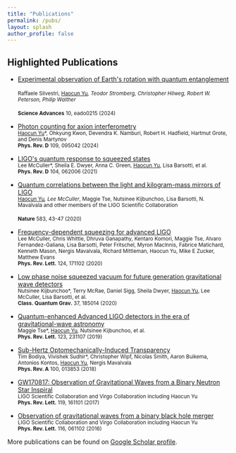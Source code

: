 ```yaml
---
title: "Publications"
permalink: /pubs/
layout: splash
author_profile: false
---
```


## Highlighted Publications
* [Experimental observation of Earth's rotation with quantum entanglement](https://www.science.org/doi/10.1126/sciadv.ado0215)  <br>  
  <small>Raffaele Silvestri, <ins>Haocun Yu</ins>*, Teodor Stromberg, Christopher Hilweg, Robert W. Peterson, Philip Walther*</small> <br>  
  <small>**Science Advances** 10, eado0215 (2024)</small>

* [Photon counting for axion interferometry](https://journals.aps.org/prd/abstract/10.1103/PhysRevD.109.095042)  <br> 
  <small><ins>Haocun Yu</ins>*, Ohkyung Kwon, Devendra K. Namburi, Robert H. Hadfield, Hartmut Grote, and Denis Martynov</small> <br> 
  <small>**Phys. Rev. D** 109, 095042 (2024)</small>

*  [LIGO's quantum response to squeezed states](https://journals.aps.org/prd/abstract/10.1103/PhysRevD.104.062006) <br> 
  <small>Lee McCuller*, Sheila E. Dwyer, Anna C. Green, <ins>Haocun Yu</ins>, Lisa Barsotti, et al.</small> <br> 
  <small>**Phys. Rev. D** 104, 062006 (2021)</small>

* [Quantum correlations between the light and kilogram-mass mirrors of LIGO](https://www.nature.com/articles/s41586-020-2420-8)  <br> 
  <small><ins>Haocun Yu</ins>*, Lee McCuller*, Maggie Tse, Nutsinee Kijbunchoo, Lisa Barsotti, N. Mavalvala and other members of the LIGO Scientific Collaboration</small>  <br>  
  <small>**Nature** 583, 43-47 (2020)</small>

* [Frequency-dependent squeezing for advanced LIGO](https://journals.aps.org/prl/abstract/10.1103/PhysRevLett.124.171102) <br>
  <small> Lee McCuller, Chris Whittle, Dhruva Ganapathy, Kentaro Komori, Maggie Tse, Alvaro Fernandez-Galiana, Lisa Barsotti, Peter Fritschel, Myron MacInnis, Fabrice Matichard, Kenneth Mason, Nergis Mavalvala, Richard Mittleman, Haocun Yu, Mike E Zucker, Matthew Evans</small>  <br> 
  <small>**Phys. Rev. Lett.** 124, 171102 (2020)</small>

* [Low phase noise squeezed vacuum for future generation gravitational wave detectors](https://iopscience.iop.org/article/10.1088/1361-6382/aba4bb) <br> 
  <small>Nutsinee Kijbunchoo*, Terry McRae, Daniel Sigg, Sheila Dwyer, <ins>Haocun Yu</ins>, Lee McCuller, Lisa Barsotti, et al.</small> <br> 
  <small>**Class. Quantum Grav.** 37, 185014 (2020)</small>

* [Quantum-enhanced Advanced LIGO detectors in the era of gravitational-wave astronomy](https://journals.aps.org/prl/abstract/10.1103/PhysRevLett.123.231107) <br> 
  <small>Maggie Tse*, <ins>Haocun Yu</ins>, Nutsinee Kijbunchoo, et al.</small> <br> 
  <small>**Phys. Rev. Lett.** 123, 231107 (2019)</small>

* [Sub-Hertz Optomechanically-Induced Transparency](https://journals.aps.org/pra/abstract/10.1103/PhysRevA.100.013853) <br> 
  <small>Tim Bodiya, Vivishek Sudhir*, Christopher Wipf, Nicolas Smith, Aaron Buikema, Antonios Kontos, <ins>Haocun Yu</ins>, Nergis Mavalvala</small> <br> 
  <small>**Phys. Rev. A** 100, 013853 (2018)</small>

* [GW170817: Observation of Gravitational Waves from a Binary Neutron Star Inspiral](https://journals.aps.org/prl/abstract/10.1103/PhysRevLett.119.161101) <br> 
  <small>LIGO Scientific Collaboration and Virgo Collaboration including Haocun Yu</small> <br> 
  <small>**Phys. Rev. Lett.** 119, 161101 (2017)</small>

* [Observation of gravitational waves from a binary black hole merger](https://journals.aps.org/prl/abstract/10.1103/PhysRevLett.116.061102) <br> 
  <small>LIGO Scientific Collaboration and Virgo Collaboration including Haocun Yu</small> <br> 
  <small>**Phys. Rev. Lett.** 116, 061102 (2016)</small>



<div class="wordwrap">More publications can be found on <a href="{{site.author.googlescholar}}">Google Scholar profile</a>.</div>

<!--
7.		B. P. Abbott, Haocun Yu, et al. (LSC and Virgo Collaboration*)
	GW190521: A Binary Black Hole Merger with a Total Mass of 150 M⊙
	Phys. Rev. Lett. 125, 101102 (2020).
8.		A. B. Buikema, et al. (LSC Instrument Authors)
	Sensitivity and performance of the Advanced LIGO detectors in the third observing run
	Phys. Rev. D 102, 062003 (2020).

10.		B. P. Abbott, Haocun Yu, et al. (LSC and Virgo Collaboration*)
	GW170817: Measurements of neutron star radii and equation of state
	Phys. Rev. Lett. 121 (16), 161101 (2018).
* All equally contributed author
-->